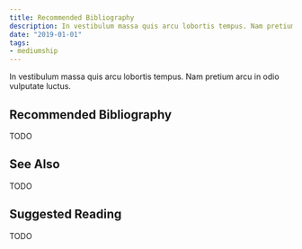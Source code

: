 ```yaml
---
title: Recommended Bibliography
description: In vestibulum massa quis arcu lobortis tempus. Nam pretium arcu in odio vulputate luctus.
date: "2019-01-01"
tags:
- mediumship
---
```


In vestibulum massa quis arcu lobortis tempus. Nam pretium arcu in odio vulputate luctus.

## Recommended Bibliography
TODO

## See Also
TODO

## Suggested Reading
TODO

